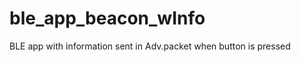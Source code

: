 ble_app_beacon_wInfo
====================

BLE app with information sent in Adv.packet when button is pressed
